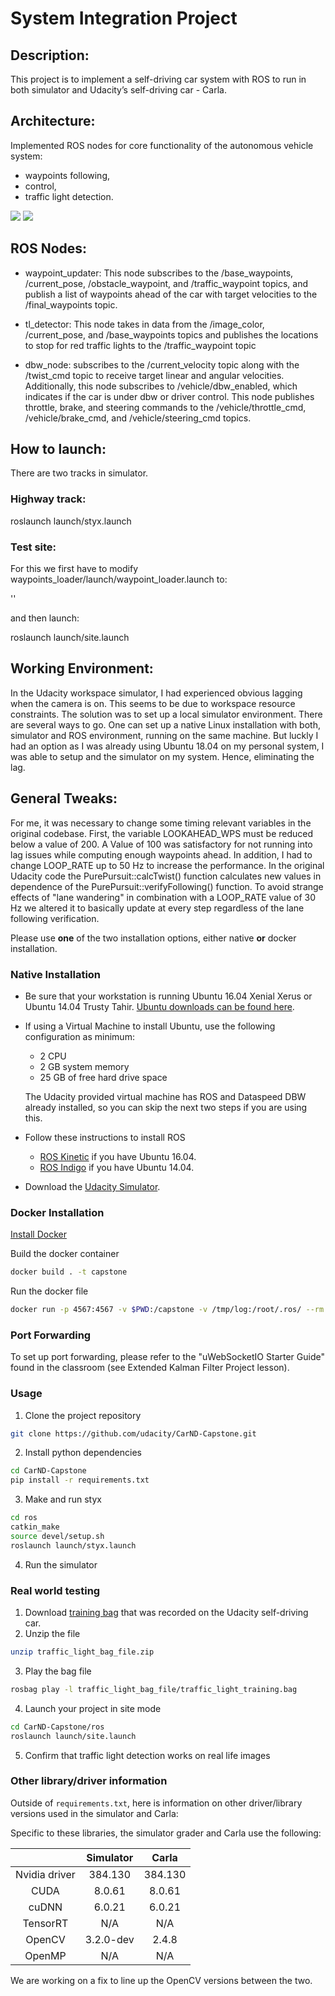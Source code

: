 # System Integration Project

## Description:

This project is to implement a self-driving car system with ROS to run in both simulator and Udacity’s self-driving car - Carla.

## Architecture:

Implemented ROS nodes for core functionality of the autonomous vehicle system:

* waypoints following,
* control,
* traffic light detection.

<img src = "result/vid1.gif">

<img src = "result/traffic_stop.gif">

## ROS Nodes:

* waypoint_updater: This node subscribes to the /base_waypoints, /current_pose, /obstacle_waypoint, and /traffic_waypoint topics, and publish a list of waypoints ahead of the car with target velocities to the /final_waypoints topic.

* tl_detector: This node takes in data from the /image_color, /current_pose, and /base_waypoints topics and publishes the locations to stop for red traffic lights to the /traffic_waypoint topic

* dbw_node: subscribes to the /current_velocity topic along with the /twist_cmd topic to receive target linear and angular velocities. Additionally, this node subscribes to /vehicle/dbw_enabled, which indicates if the car is under dbw or driver control. This node publishes throttle, brake, and steering commands to the /vehicle/throttle_cmd, /vehicle/brake_cmd, and /vehicle/steering_cmd topics.

## How to launch:

There are two tracks in simulator.

### Highway track:

roslaunch launch/styx.launch

### Test site:

For this we first have to modify waypoints_loader/launch/waypoint_loader.launch to:

'<param name="path" value="$(find styx)../../../data/churchlot_with_cars.csv"/>'

and then launch:

roslaunch launch/site.launch

## Working Environment:

In the Udacity workspace simulator, I had experienced obvious lagging when the camera is on. This seems to be due to workspace resource constraints. The solution was to set up a local simulator environment. There are several ways to go. One can set up a native Linux installation with both, simulator and ROS environment, running on the same machine. But luckly I had an option as I was already using Ubuntu 18.04 on my personal system, I was able to setup and the simulator on my system. Hence, eliminating the lag.

## General Tweaks:

For me, it was necessary to change some timing relevant variables in the original codebase. First, the variable LOOKAHEAD_WPS must be reduced below a value of 200. A Value of 100 was satisfactory for not running into lag issues while computing enough waypoints ahead. In addition, I had to change LOOP_RATE up to 50 Hz to increase the performance. In the original Udacity code the PurePursuit::calcTwist() function calculates new values in dependence of the PurePursuit::verifyFollowing() function. To avoid strange effects of "lane wandering" in combination with a LOOP_RATE value of 30 Hz we altered it to basically update at every step regardless of the lane following verification.


Please use **one** of the two installation options, either native **or** docker installation.

### Native Installation

* Be sure that your workstation is running Ubuntu 16.04 Xenial Xerus or Ubuntu 14.04 Trusty Tahir. [Ubuntu downloads can be found here](https://www.ubuntu.com/download/desktop).
* If using a Virtual Machine to install Ubuntu, use the following configuration as minimum:
  * 2 CPU
  * 2 GB system memory
  * 25 GB of free hard drive space

  The Udacity provided virtual machine has ROS and Dataspeed DBW already installed, so you can skip the next two steps if you are using this.

* Follow these instructions to install ROS
  * [ROS Kinetic](http://wiki.ros.org/kinetic/Installation/Ubuntu) if you have Ubuntu 16.04.
  * [ROS Indigo](http://wiki.ros.org/indigo/Installation/Ubuntu) if you have Ubuntu 14.04.
* Download the [Udacity Simulator](https://github.com/udacity/CarND-Capstone/releases).

### Docker Installation
[Install Docker](https://docs.docker.com/engine/installation/)

Build the docker container
```bash
docker build . -t capstone
```

Run the docker file
```bash
docker run -p 4567:4567 -v $PWD:/capstone -v /tmp/log:/root/.ros/ --rm -it capstone
```

### Port Forwarding
To set up port forwarding, please refer to the "uWebSocketIO Starter Guide" found in the classroom (see Extended Kalman Filter Project lesson).

### Usage

1. Clone the project repository
```bash
git clone https://github.com/udacity/CarND-Capstone.git
```

2. Install python dependencies
```bash
cd CarND-Capstone
pip install -r requirements.txt
```
3. Make and run styx
```bash
cd ros
catkin_make
source devel/setup.sh
roslaunch launch/styx.launch
```
4. Run the simulator

### Real world testing
1. Download [training bag](https://s3-us-west-1.amazonaws.com/udacity-selfdrivingcar/traffic_light_bag_file.zip) that was recorded on the Udacity self-driving car.
2. Unzip the file
```bash
unzip traffic_light_bag_file.zip
```
3. Play the bag file
```bash
rosbag play -l traffic_light_bag_file/traffic_light_training.bag
```
4. Launch your project in site mode
```bash
cd CarND-Capstone/ros
roslaunch launch/site.launch
```
5. Confirm that traffic light detection works on real life images

### Other library/driver information
Outside of `requirements.txt`, here is information on other driver/library versions used in the simulator and Carla:

Specific to these libraries, the simulator grader and Carla use the following:

|        | Simulator | Carla  |
| :-----------: |:-------------:| :-----:|
| Nvidia driver | 384.130 | 384.130 |
| CUDA | 8.0.61 | 8.0.61 |
| cuDNN | 6.0.21 | 6.0.21 |
| TensorRT | N/A | N/A |
| OpenCV | 3.2.0-dev | 2.4.8 |
| OpenMP | N/A | N/A |

We are working on a fix to line up the OpenCV versions between the two.

